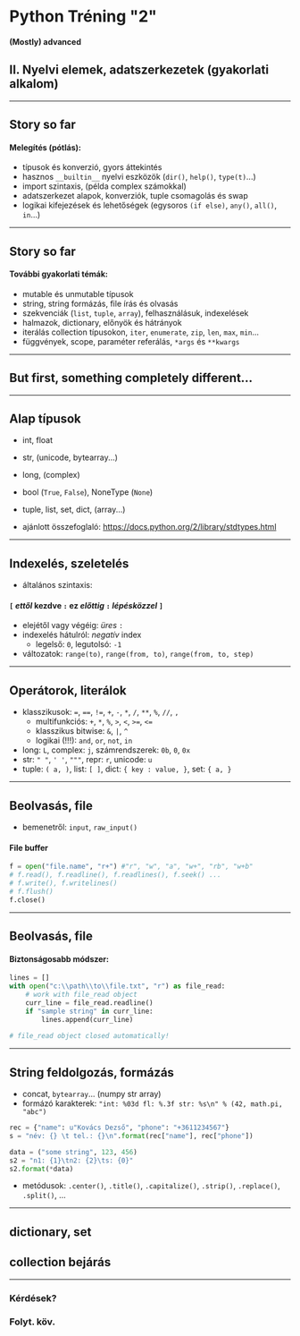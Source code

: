 <!-- $theme: gaia -->
<!-- page_number: false -->
<!-- footer: Péter Handbauer, version: 10/04 -->
<!-- $size: a1 -->


Python Tréning "2"
==============================

#### (Mostly) advanced

## II. Nyelvi elemek, adatszerkezetek (gyakorlati alkalom)

---
<!-- footer: Python tréning "2", II. Nyelvi elemek, adatszerkezetek (gy) -->

## Story so far

#### Melegítés (pótlás):
 - típusok és konverzió, gyors áttekintés
 - hasznos `__builtin__` nyelvi eszközök (`dir()`, `help()`, `type(t)`...)
 - import szintaxis, (példa complex számokkal)
 - adatszerkezet alapok, konverziók, tuple csomagolás és swap
 - logikai kifejezések és lehetőségek (egysoros `(if else)`, `any()`, `all()`, `in`...)

---

## Story so far

#### További gyakorlati témák:
 - mutable és unmutable típusok
 - string, string formázás, file írás és olvasás
 - szekvenciák (`list`, `tuple`, `array`), felhasználásuk, indexelések
 - halmazok, dictionary, előnyök és hátrányok
 - iterálás collection típusokon, `iter`, `enumerate`, `zip`, `len`, `max`, `min`...
 - függvények, scope, paraméter referálás, `*args` és `**kwargs`

---

## But first, something completely different...

---

## Alap típusok

 - int, float
 - str, (unicode, bytearray...)
 - long, (complex)
 - bool (`True`, `False`), NoneType (`None`)

 - tuple, list, set, dict, (array...)

 - ajánlott összefoglaló: https://docs.python.org/2/library/stdtypes.html

---

## Indexelés, szeletelés

 - általános szintaxis:

#### `[` *ettől* kezdve `:` ez *előttig* `:` _lépésközzel_ `]`

 - elejétől vagy végéig: _üres_ `:`
 - indexelés hátulról: _negatív_ index
    - legelső: `0`, legutolsó: `-1`
 - változatok: `range(to)`, `range(from, to)`, `range(from, to, step)`

---

## Operátorok, literálok

 - klasszikusok: `=`, `==`, `!=`, `+`, `-`, `*`, `/`, `**`, `%`, `//`, `,`
    - multifunkciós: `+`, `*`, `%`, `>`, `<`, `>=`, `<=`
    - klasszikus bitwise: `&`, `|`, `^`
    - logikai (!!!): `and`, `or`, `not`, `in`
 - long: `L`, complex: `j`, számrendszerek: `0b`, `0`, `0x`
 - str: `" "`, `' '`, `"""`, repr: `r`, unicode: `u`
 - tuple: `( a, )`, list: `[ ]`, dict: `{ key : value, }`, set: `{ a, }`

---

## Beolvasás, file

 - bemenetről: `input`, `raw_input()`

#### File buffer
```python
f = open("file.name", "r+") #"r", "w", "a", "w+", "rb", "w+b"
# f.read(), f.readline(), f.readlines(), f.seek() ...
# f.write(), f.writelines()
# f.flush()
f.close()
```

---

## Beolvasás, file

#### Biztonságosabb módszer:
```python
lines = []
with open("c:\\path\\to\\file.txt", "r") as file_read:
    # work with file_read object
    curr_line = file_read.readline()
    if "sample string" in curr_line:
        lines.append(curr_line)
        
# file_read object closed automatically!
```

---

## String feldolgozás, formázás

 - concat, `bytearray`... (numpy str array)
 - formázó karakterek:
`"int: %03d fl: %.3f str: %s\n" % (42, math.pi, "abc")`
```python
rec = {"name": u"Kovács Dezső", "phone": "+3611234567"}
s = "név: {} \t tel.: {}\n".format(rec["name"], rec["phone"])

data = ("some string", 123, 456)
s2 = "n1: {1}\tn2: {2}\ts: {0}"
s2.format(*data)
```
 - metódusok: `.center()`, `.title()`, `.capitalize()`, `.strip()`, `.replace()`, `.split()`, ...

---

## dictionary, set

## collection bejárás

---

### Kérdések?

### Folyt. köv.

